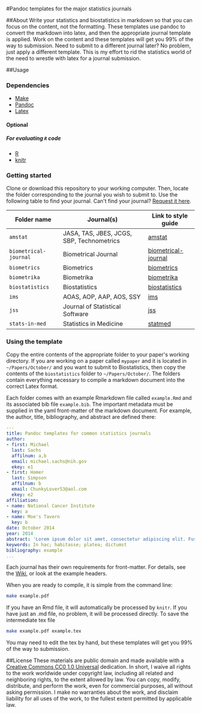 #Pandoc templates for the major statistics journals

##About
Write your statistics and biostatistics in markdown so that you can focus on the content, not the formatting. These templates use pandoc to convert the markdown into latex, and then the appropriate journal template is applied. Work on the content and these templates will get you 99\% of the way to submission. Need to submit to a different journal later? No problem, just apply a different template. This is my effort to rid the statistics world of the need to wrestle with latex for a journal submission. 

##Usage

### Dependencies

- [Make](http://www.gnu.org/software/make/)
- [Pandoc](http://johnmacfarlane.net/pandoc/)
- [Latex](http://latex-project.org/ftp.html)

#### Optional

##### For evaluating `R` code
- [R](http://cran.us.r-project.org/)
- [knitr](http://yihui.name/knitr/)


### Getting started
Clone or download this repository to your working computer. Then, locate the folder corresponding to the journal you wish to submit to. Use the following table to find your journal. Can't find your journal? [Request it here](https://github.com/sachsmc/pandoc-journal-templates/issues/new). 

Folder name | Journal(s) | Link to style guide
-----------|-------------|----------------
`amstat` | JASA, TAS, JBES, JCGS, SBP, Technometrics | [amstat](http://journals.taylorandfrancis.com/amstat/asa-style-guide/)
`biometrical-journal` | Biometrical Journal | [biometrical-journal](http://onlinelibrary.wiley.com/journal/10.1002/(ISSN)1521-4036/homepage/ForAuthors.html)
`biometrics` | Biometrics | [biometrics](http://www.biometrics.tibs.org/latexdocumentclass.htm)
`biometrika` | Biometrika | [biometrika](http://www.oxfordjournals.org/our_journals/biomet/for_authors/)
`biostatistics` | Biostatistics | [biostatistics](http://www.oxfordjournals.org/our_journals/biosts/for_authors/msprep_submission.html)
`ims` | AOAS, AOP, AAP, AOS, SSY | [ims](http://www.e-publications.org/ims/support/ims-instructions.html)
`jss` | Journal of Statistical Software | [jss](http://www.jstatsoft.org/style)
`stats-in-med` | Statistics in Medicine | [statmed](http://onlinelibrary.wiley.com/journal/10.1002/(ISSN)1097-0258/homepage/ForAuthors.html)

### Using the template
Copy the entire contents of the appropriate folder to your paper's working directory. If you are working on a paper called `mypaper` and it is located in `~/Papers/October/` and you want to submit to Biostatistics, then copy the contents of the `biostatistics` folder to `~/Papers/October/`. The folders contain everything necessary to compile a markdown document into the correct Latex format. 

Each folder comes with an example Rmarkdown file called `example.Rmd` and its associated bib file `example.bib`. The important metadata must be supplied in the yaml front-matter of the markdown document. For example, the author, title, bibliography, and abstract are defined there: 

```yaml
---
title: Pandoc templates for common statistics journals
author:
- first: Michael 
  last: Sachs
  affilnum: a,b
  email: michael.sachs@nih.gov
  ekey: e1
- first: Homer
  last: Simpson
  affilnum: b
  email: ChunkyLover53@aol.com
  ekey: e2
affiliation:
- name: National Cancer Institute
  key: a
- name: Moe's Tavern
  key: b
date: October 2014
year: 2014
abstract: 'Lorem ipsum dolor sit amet, consectetur adipiscing elit. Fusce non ex metus. Etiam tempor nisl at lorem facilisis, vel malesuada est mollis. Pellentesque nunc lacus, porttitor in mollis quis, pellentesque quis sem. Nunc consequat, elit vel tincidunt tincidunt, urna arcu efficitur turpis, ac mollis turpis velit vitae libero. Aenean mauris lacus, blandit a nulla a, scelerisque lobortis dolor. Etiam viverra, nibh vehicula vehicula congue, nisl dui mattis risus, quis convallis massa nisi quis elit. Maecenas gravida nunc nec dignissim consequat. Fusce scelerisque magna ut odio ullamcorper dapibus. Vivamus et dignissim nunc.'
keywords: In hac; habitasse; platea; dictumst
bibliography: example
...
```

Each journal has their own requirements for front-matter. For details, see the [Wiki](http://github.com/sachsmc/pandoc-journal-templates/wiki), or look at the example headers. 

When you are ready to compile, it is simple from the command line: 

```bash
make example.pdf
```

If you have an Rmd file, it will automatically be processed by `knitr`. If you have just an .md file, no problem, it will be processed directly. To save the intermediate tex file

```bash
make example.pdf example.tex
```

You may need to edit the tex by hand, but these templates will get you 99\% of the way to submission. 

##License
These materials are public domain and made available with a [Creative Commons CC0 1.0 Universal](http://creativecommons.org/publicdomain/zero/1.0/legalcode) dedication. In short, I waive all rights to the work worldwide under copyright law, including all related and neighboring rights, to the extent allowed by law. You can copy, modify, distribute, and perform the work, even for commercial purposes, all without asking permission. I make no warranties about the work, and disclaim liability for all uses of the work, to the fullest extent permitted by applicable law.

